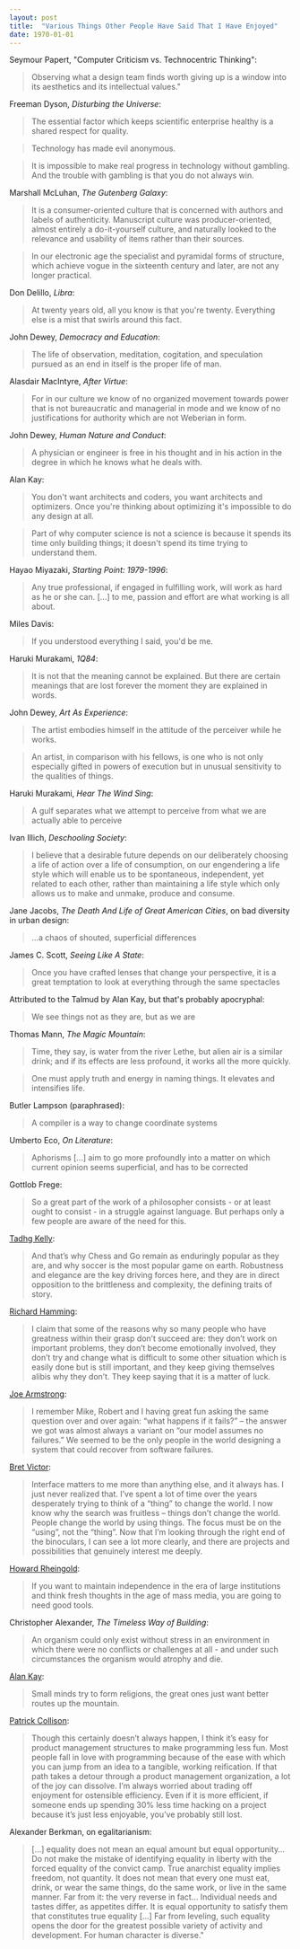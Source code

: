 ```yaml
---
layout: post
title:  "Various Things Other People Have Said That I Have Enjoyed"
date: 1970-01-01
---
```


Seymour Papert, "Computer Criticism vs. Technocentric Thinking":

> Observing what a design team finds worth giving up is a window into its
> aesthetics and its intellectual values."

Freeman Dyson, _Disturbing the Universe_:

> The essential factor which keeps scientific enterprise healthy is a shared
> respect for quality.

> Technology has made evil anonymous.

> It is impossible to make real progress in technology without gambling. And the
> trouble with gambling is that you do not always win.

Marshall McLuhan, _The Gutenberg Galaxy_:

> It is a consumer-oriented culture that is concerned with authors and labels of
> authenticity. Manuscript culture was producer-oriented, almost entirely a
> do-it-yourself culture, and naturally looked to the relevance and usability of
> items rather than their sources.

> In our electronic age the specialist and pyramidal forms of structure, which
> achieve vogue in the sixteenth century and later, are not any longer
> practical.

Don Delillo, _Libra_:

> At twenty years old, all you know is that you're twenty. Everything else is a
> mist that swirls around this fact.

John Dewey, _Democracy and Education_:

> The life of observation, meditation, cogitation, and speculation pursued as an
> end in itself is the proper life of man.

Alasdair MacIntyre, _After Virtue_:

> For in our culture we know of no organized movement towards power that is not
> bureaucratic and managerial in mode and we know of no justifications for
> authority which are not Weberian in form.

John Dewey, _Human Nature and Conduct_:

> A physician or engineer is free in his thought and in his action in the degree
> in which he knows what he deals with.

Alan Kay:

> You don't want architects and coders, you want architects and optimizers. Once
> you're thinking about optimizing it's impossible to do any design at all.

> Part of why computer science is not a science is because it spends its time
> only building things; it doesn't spend its time trying to understand them.

Hayao Miyazaki, _Starting Point: 1979-1996_:

> Any true professional, if engaged in fulfilling work, will work as hard as he
> or she can. [...] to me, passion and effort are what working is all about.

Miles Davis:

> If you understood everything I said, you'd be me.

Haruki Murakami, _1Q84_:

> It is not that the meaning cannot be explained. But there are certain meanings
> that are lost forever the moment they are explained in words.

John Dewey, _Art As Experience_:

> The artist embodies himself in the attitude of the perceiver while he works.

> An artist, in comparison with his fellows, is one who is not only especially
> gifted in powers of execution but in unusual sensitivity to the qualities of
> things.

Haruki Murakami, _Hear The Wind Sing_:

> A gulf separates what we attempt to perceive from what we are actually able to
> perceive

Ivan Illich, _Deschooling Society_:

> I believe that a desirable future depends on our deliberately choosing a life
> of action over a life of consumption, on our engendering a life style which
> will enable us to be spontaneous, independent, yet related to each other,
> rather than maintaining a life style which only allows us to make and unmake,
> produce and consume.

Jane Jacobs, _The Death And Life of Great American Cities_, on bad diversity in
urban design:

> ...a chaos of shouted, superficial differences

James C. Scott, _Seeing Like A State_:

> Once you have crafted lenses that change your perspective, it is a great
> temptation to look at everything through the same spectacles

Attributed to the Talmud by Alan Kay, but that's probably apocryphal:

> We see things not as they are, but as we are

Thomas Mann, _The Magic Mountain_:

> Time, they say, is water from the river Lethe, but alien air is a similar
> drink; and if its effects are less profound, it works all the more quickly.

> One must apply truth and energy in naming things. It elevates and intensifies
> life.

Butler Lampson (paraphrased):

> A compiler is a way to change coordinate systems

Umberto Eco, _On Literature_:

> Aphorisms [...] aim to go more profoundly into a matter on which current
> opinion seems superficial, and has to be corrected

Gottlob Frege:

> So a great part of the work of a philosopher consists - or at least ought to
> consist - in a struggle against language. But perhaps only a few people are
> aware of the need for this.

[Tadhg Kelly][9]:

> And that’s why Chess and Go remain as enduringly popular as they are, and why
> soccer is the most popular game on earth. Robustness and elegance are the key
> driving forces here, and they are in direct opposition to the brittleness and
> complexity, the defining traits of story.

[Richard Hamming][8]:

> I claim that some of the reasons why so many people who have greatness within
> their grasp don’t succeed are: they don’t work on important problems, they
> don’t become emotionally involved, they don’t try and change what is difficult
> to some other situation which is easily done but is still important, and they
> keep giving themselves alibis why they don’t. They keep saying that it is a
> matter of luck.

[Joe Armstrong][7]:

> I remember Mike, Robert and I having great fun asking the same question over
> and over again: “what happens if it fails?” – the answer we got was almost
> always a variant on “our model assumes no failures.” We seemed to be the only
> people in the world designing a system that could recover from software
> failures.

[Bret Victor][6]:

> Interface matters to me more than anything else, and it always has. I just
> never realized that. I’ve spent a lot of time over the years desperately
> trying to think of a “thing” to change the world. I now know why the search
> was fruitless – things don’t change the world. People change the world by
> using things. The focus must be on the “using”, not the “thing”. Now that I’m
> looking through the right end of the binoculars, I can see a lot more clearly,
> and there are projects and possibilities that genuinely interest me deeply.

[Howard Rheingold][5]:

> If you want to maintain independence in the era of large institutions and
> think fresh thoughts in the age of mass media, you are going to need good
> tools.

Christopher Alexander, _The Timeless Way of Building_:

> An organism could only exist without stress in an environment in which there
> were no conflicts or challenges at all - and under such circumstances the
> organism would atrophy and die.

[Alan Kay][3]:

> Small minds try to form religions, the great ones just want better routes up
> the mountain.

[Patrick Collison][2]:

> Though this certainly doesn’t always happen, I think it’s easy for product
> management structures to make programming less fun. Most people fall in love
> with programming because of the ease with which you can jump from an idea to a
> tangible, working reification. If that path takes a detour through a product
> management organization, a lot of the joy can dissolve. I’m always worried
> about trading off enjoyment for ostensible efficiency. Even if it is more
> efficient, if someone ends up spending 30% less time hacking on a project
> because it’s just less enjoyable, you’ve probably still lost.

Alexander Berkman, on egalitarianism:

> [...] equality does not mean an equal amount but equal opportunity… Do not
> make the mistake of identifying equality in liberty with the forced equality
> of the convict camp. True anarchist equality implies freedom, not quantity. It
> does not mean that every one must eat, drink, or wear the same things, do the
> same work, or live in the same manner. Far from it: the very reverse in fact…
> Individual needs and tastes differ, as appetites differ. It is equal
> opportunity to satisfy them that constitutes true equality [...] Far from
> leveling, such equality opens the door for the greatest possible variety of
> activity and development. For human character is diverse."

[2]: https://www.quora.com/Stripe-company/Does-Stripe-have-product-managers-or-do-engineers-manage-the-products-themselves/
[3]: http://gagne.homedns.org/~tgagne/contrib/EarlyHistoryST.html
[5]: http://www.rheingold.com/texts/mwecintro.html
[6]: http://worrydream.com/quotes/#bret-victor-email
[7]: http://webcem01.cem.itesm.mx:8005/erlang/cd/downloads/hopl_erlang.pdf
[8]: http://www.paulgraham.com/hamming.html
[9]: http://particleblog.blogspot.com/2006/07/stories-structure-abstraction-and.html
